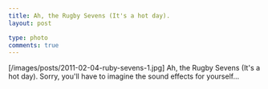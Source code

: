 ```yaml
---
title: Ah, the Rugby Sevens (It's a hot day).
layout: post

type: photo
comments: true
---
```


[/images/posts/2011-02-04-ruby-sevens-1.jpg]
Ah, the Rugby Sevens (It's a hot day).
Sorry, you'll have to imagine the sound effects for yourself...

